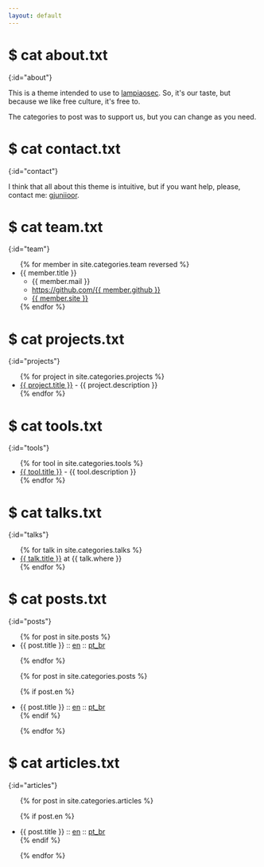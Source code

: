 ```yaml
---
layout: default
---
```


# $ cat about.txt
{:id="about"}

This is a theme intended to use to [lampiaosec](https://lampiaosec.github.io). So, it's our taste, but because we like free culture, it's free to.

The categories to post was to support us, but you can change as you need.

# $ cat contact.txt
{:id="contact"}

I think that all about this theme is intuitive, but if you want help, please, contact me: [gjuniioor](https://github.com/gjuniioor).

# $ cat team.txt
{:id="team"}

<ul>
{% for member in site.categories.team reversed %}
<li id="{{ member.title }}">{{ member.title }}
<ul>
<li>{{ member.mail }}</li>
<li><a href="https://github.com/{{ member.github }}">https://github.com/{{ member.github }}</a></li>
<li><a href="{{ member.site }}">{{ member.site }}</a></li>
</ul>
</li>
{% endfor %}
</ul>

# $ cat projects.txt
{:id="projects"}

<ul>
{% for project in site.categories.projects %}
<li><a href="{{ project.link }}">{{ project.title }}</a> - {{ project.description }}</li>
{% endfor %}
</ul>

# $ cat tools.txt
{:id="tools"}

<ul>
{% for tool in site.categories.tools %}
<li><a href="{{ tool.link }}">{{ tool.title }}</a> - {{ tool.description }}</li>
{% endfor %}
</ul>

# $ cat talks.txt
{:id="talks"}

<ul>
{% for talk in site.categories.talks %}
<li><a href="{{ talk.link }}" title="{{ talk.description }}">{{ talk.title }}</a> at {{ talk.where }}</li>
{% endfor %}
</ul>

# $ cat posts.txt
{:id="posts"}

<ul>
{% for post in site.posts %}

<li>{{ post.title }} :: <a href="{{ post.url }}" title="{{ post.description }}">en</a> :: <a href="{{ post.pt }}" title="{{ post.description_pt }}">pt_br</a></li>

{% endfor %}
</ul>

<ul>
{% for post in site.categories.posts %}

{% if post.en %}
<li>{{ post.title }} :: <a href="{{ post.url }}" title="{{ post.description }}">en</a> :: <a href="{{ post.pt }}" title="{{ post.description_pt }}">pt_br</a></li>
{% endif %}

{% endfor %}
</ul>

# $ cat articles.txt
{:id="articles"}

<ul>
{% for post in site.categories.articles %}

{% if post.en %}
<li>{{ post.title }} :: <a href="{{ post.url }}" title="{{ post.description }}">en</a> :: <a href="{{ post.pt }}" title="{{ post.description_pt }}">pt_br</a></li>
{% endif %}

{% endfor %}
</ul>
